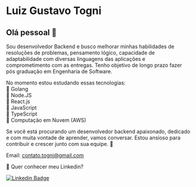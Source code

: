 # Luiz Gustavo Togni 

## Olá pessoal 👋
Sou desenvolvedor Backend e busco melhorar minhas habilidades de resoluções de problemas, pensamento lógico, capacidade de adaptabilidade com diversas linguagens das aplicações e comprometimento com as entregas. Tenho objetivo de longo prazo fazer pós graduação em Engenharia de Software.

No momento estou estudando essas tecnologias:</br>
📌 Golang</br>
📌 Node.JS</br>
📌 React.js</br>
📌 JavaScript </br>
📌 TypeScript</br>
📌 Computação em Nuvem (AWS)</br>

Se você está procurando um desenvolvedor backend apaixonado, dedicado e com muita vontade de aprender, vamos conversar. Estou ansioso para contribuir e crescer junto com sua equipe. 🤝

Email: contato.togni@gmail.com

💬 Quer conhecer meu Linkedin? 

[![Linkedin Badge](https://img.shields.io/badge/-LinkedIn-blue?style=flat-square&logo=Linkedin&logoColor=white&link=https://www.linkedin.com/in/luizgustavotogni)](https://www.linkedin.com/in/luizgustavotogni)


